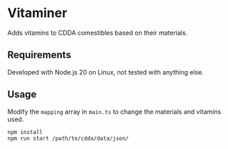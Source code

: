 # Vitaminer

Adds vitamins to CDDA comestibles based on their materials.

## Requirements

Developed with Node.js 20 on Linux, not tested with anything else.

## Usage

Modify the `mapping` array in `main.ts` to change the materials and vitamins used.

```shell
npm install
npm run start /path/to/cdda/data/json/
```
